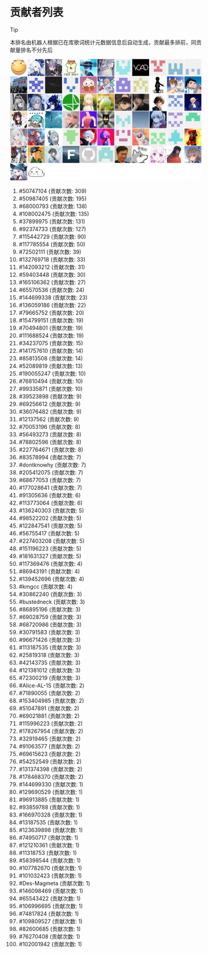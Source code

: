 # 贡献者列表

> [!TIP]
> 本排名由机器人根据已在库歌词统计元数据信息后自动生成，贡献最多排前，同贡献量排名不分先后

![贡献者头像画廊](./CONTRIBUTORS.svg)

1. #50747104 (贡献次数: 309)
2. #50987405 (贡献次数: 195)
3. #68000793 (贡献次数: 138)
4. #108002475 (贡献次数: 135)
5. #37899975 (贡献次数: 131)
6. #92374733 (贡献次数: 127)
7. #115442729 (贡献次数: 90)
8. #117785554 (贡献次数: 50)
9. #72502111 (贡献次数: 39)
10. #132769718 (贡献次数: 33)
11. #142093212 (贡献次数: 31)
12. #59403448 (贡献次数: 30)
13. #165106362 (贡献次数: 27)
14. #65570536 (贡献次数: 24)
15. #144699338 (贡献次数: 23)
16. #136059186 (贡献次数: 22)
17. #79665752 (贡献次数: 20)
18. #154799151 (贡献次数: 19)
19. #70494801 (贡献次数: 19)
20. #111688524 (贡献次数: 19)
21. #34237075 (贡献次数: 15)
22. #141757610 (贡献次数: 14)
23. #85813508 (贡献次数: 14)
24. #52089819 (贡献次数: 13)
25. #190055247 (贡献次数: 10)
26. #76810494 (贡献次数: 10)
27. #99335871 (贡献次数: 10)
28. #39523898 (贡献次数: 9)
29. #69256612 (贡献次数: 9)
30. #36076482 (贡献次数: 9)
31. #12137562 (贡献次数: 9)
32. #70053196 (贡献次数: 8)
33. #56493273 (贡献次数: 8)
34. #78802596 (贡献次数: 8)
35. #227764671 (贡献次数: 8)
36. #83578994 (贡献次数: 7)
37. #dontknowhy (贡献次数: 7)
38. #205412075 (贡献次数: 7)
39. #68677053 (贡献次数: 7)
40. #177028641 (贡献次数: 7)
41. #91305636 (贡献次数: 6)
42. #113773064 (贡献次数: 6)
43. #136240303 (贡献次数: 5)
44. #98522202 (贡献次数: 5)
45. #122847541 (贡献次数: 5)
46. #56755417 (贡献次数: 5)
47. #227403208 (贡献次数: 5)
48. #151196223 (贡献次数: 5)
49. #181631327 (贡献次数: 5)
50. #117369476 (贡献次数: 4)
51. #86943191 (贡献次数: 4)
52. #139452696 (贡献次数: 4)
53. #kmgcc (贡献次数: 4)
54. #30862240 (贡献次数: 3)
55. #bustedneck (贡献次数: 3)
56. #86895196 (贡献次数: 3)
57. #69028759 (贡献次数: 3)
58. #68720986 (贡献次数: 3)
59. #30791583 (贡献次数: 3)
60. #96671426 (贡献次数: 3)
61. #113187535 (贡献次数: 3)
62. #25819318 (贡献次数: 3)
63. #42143735 (贡献次数: 3)
64. #121381012 (贡献次数: 3)
65. #72300219 (贡献次数: 3)
66. #Alice-AL-1S (贡献次数: 2)
67. #71890055 (贡献次数: 2)
68. #153404985 (贡献次数: 2)
69. #51047891 (贡献次数: 2)
70. #69021881 (贡献次数: 2)
71. #115996223 (贡献次数: 2)
72. #178267954 (贡献次数: 2)
73. #32919465 (贡献次数: 2)
74. #91063577 (贡献次数: 2)
75. #69615623 (贡献次数: 2)
76. #54252549 (贡献次数: 2)
77. #131374398 (贡献次数: 2)
78. #178468370 (贡献次数: 2)
79. #144699330 (贡献次数: 1)
80. #129690529 (贡献次数: 1)
81. #96913885 (贡献次数: 1)
82. #93859788 (贡献次数: 1)
83. #166970328 (贡献次数: 1)
84. #13187535 (贡献次数: 1)
85. #123639898 (贡献次数: 1)
86. #74950717 (贡献次数: 1)
87. #121210361 (贡献次数: 1)
88. #11318753 (贡献次数: 1)
89. #58398544 (贡献次数: 1)
90. #107782670 (贡献次数: 1)
91. #101032423 (贡献次数: 1)
92. #Des-Magmeta (贡献次数: 1)
93. #146098469 (贡献次数: 1)
94. #65543422 (贡献次数: 1)
95. #106996695 (贡献次数: 1)
96. #74817824 (贡献次数: 1)
97. #109809527 (贡献次数: 1)
98. #82600685 (贡献次数: 1)
99. #76270408 (贡献次数: 1)
100. #102001942 (贡献次数: 1)
